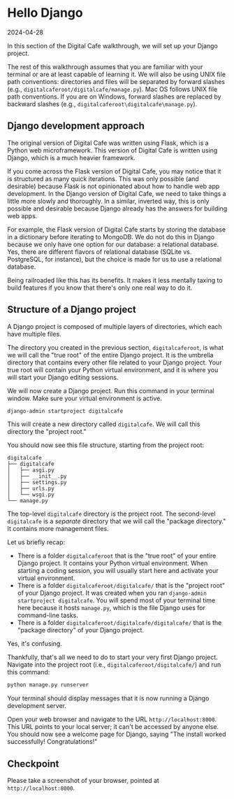 # Hello Django

2024-04-28

In this section of the Digital Cafe walkthrough, we will set up your Django project.

The rest of this walkthrough assumes that you are familiar with your terminal or are at least capable of learning it. We will also be using UNIX file path conventions: directories and files will be separated by forward slashes (e.g., `digitalcaferoot/digitalcafe/manage.py`). Mac OS follows UNIX file path conventions. If you are on Windows, forward slashes are replaced by backward slashes (e.g., `digitalcaferoot\digitalcafe\manage.py`).

## Django development approach

The original version of Digital Cafe was written using Flask, which is a Python web microframework. This version of Digital Cafe is written using Django, which is a much heavier framework.

If you come across the Flask version of Digital Cafe, you may notice that it is structured as many quick iterations. This was only possible (and desirable) because Flask is not opinionated about how to handle web app development. In the Django version of Digital Cafe, we need to take things a little more slowly and thoroughly. In a similar, inverted way, this is only possible and desirable because Django already has the answers for building web apps.

For example, the Flask version of Digital Cafe starts by storing the database in a dictionary before iterating to MongoDB. We do not do this in Django because we only have one option for our database: a relational database. Yes, there are different flavors of relational database (SQLite vs. PostgreSQL, for instance), but the choice is made for us to use a relational database.

Being railroaded like this has its benefits. It makes it less mentally taxing to build features if you know that there's only one real way to do it.

## Structure of a Django project

A Django project is composed of multiple layers of directories, which each have multiple files.

The directory you created in the previous section, `digitalcaferoot`, is what we will call the "true root" of the entire Django project. It is the umbrella directory that contains every other file related to your Django project. Your true root will contain your Python virtual environment, and it is where you will start your Django editing sessions.

We will now create a Django project. Run this command in your terminal window. Make sure your virtual environment is active.

```bash
django-admin startproject digitalcafe
```

This will create a new directory called `digitalcafe`. We will call this directory the "project root."

You should now see this file structure, starting from the project root:

```
digitalcafe
├── digitalcafe
│   ├── asgi.py
│   ├── __init__.py
│   ├── settings.py
│   ├── urls.py
│   └── wsgi.py
└── manage.py
```

The top-level `digitalcafe` directory is the project root. The second-level `digitalcafe` is a _separate_ directory that we will call the "package directory." It contains more management files.

Let us briefly recap:

- There is a folder `digitalcaferoot` that is the "true root" of your entire Django project. It contains your Python virtual environment. When starting a coding session, you will usually start here and activate your virtual environment.
- There is a folder `digitalcaferoot/digitalcafe/` that is the "project root" of your Django project. It was created when you ran `django-admin startproject digitalcafe`. You will spend most of your terminal time here because it hosts `manage.py`, which is the file Django uses for command-line tasks.
- There is a folder `digitalcaferoot/digitalcafe/digitalcafe/` that is the "package directory" of your Django project.

Yes, it's confusing.

Thankfully, that's all we need to do to start your very first Django project. Navigate into the project root (i.e., `digitalcaferoot/digitalcafe/`) and run this command:

```bash
python manage.py runserver
```

Your terminal should display messages that it is now running a Django development server.

Open your web browser and navigate to the URL `http://localhost:8000`. This URL points to your local server; it can't be accessed by anyone else. You should now see a welcome page for Django, saying "The install worked successfully! Congratulations!"

## Checkpoint

Please take a screenshot of your browser, pointed at `http://localhost:8000`.
